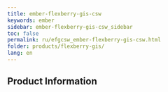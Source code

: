 ```yaml
---
title: ember-flexberry-gis-csw
keywords: ember
sidebar: ember-flexberry-gis-csw_sidebar
toc: false
permalink: ru/efgcsw_ember-flexberry-gis-csw.html
folder: products/flexberry-gis/
lang: en
---
```


## Product Information

